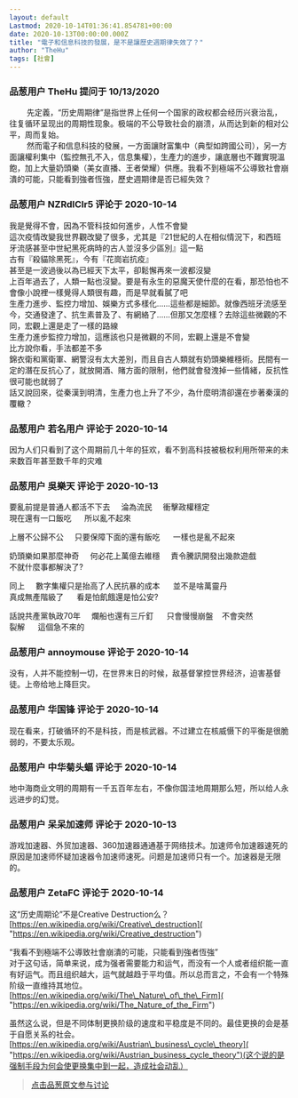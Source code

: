 ```yaml
---
layout: default
Lastmod: 2020-10-14T01:36:41.854781+00:00
date: 2020-10-13T00:00:00.000Z
title: "電子和信息科技的發展，是不是讓歷史週期律失效了？"
author: "TheHu"
tags: [社會]
---
```



### 品葱用户 **TheHu** 提问于 10/13/2020
    
        先定義，“历史周期律”是指世界上任何一个国家的政权都会经历兴衰治乱，往复循环呈现出的周期性现象。极端的不公导致社会的崩溃，从而达到新的相对公平，周而复始。  
        然而電子和信息科技的發展，一方面讓財富集中（典型如跨國公司），另一方面讓權利集中（監控無孔不入，信息集權），生產力的進步，讓底層也不難實現溫飽，加上大量奶頭樂（美女直播、王者榮耀）供應。我看不到極端不公導致社會崩潰的可能，只能看到強者恆強，歷史週期律是否已經失效？
    
                

### 品葱用户 **NZRdlClr5** 评论于 2020-10-14
        
我是覺得不會，因為不管科技如何進步，人性不會變  
這次疫情改變我世界觀改變了很多，尤其是『21世紀的人在相似情況下，和西班牙流感甚至中世紀黑死病時的古人並沒多少區別』這一點  
古有『殺貓除黑死』，今有『花崗岩抗疫』  
甚至是一波過後以為已經天下太平，卻鬆懈再來一波都沒變  
上百年過去了，人類一點也沒變。要是有永生的惡魔天使什麼的在看，那恐怕也不會像小說裡一樣覺得人類很有趣，而是早就看膩了吧  
生產力進步、監控力增加、娛樂方式多樣化……這些都是細節。就像西班牙流感至今，交通發達了、抗生素普及了、有網絡了……但那又怎麼樣？去除這些微觀的不同，宏觀上還是走了一樣的路線  
生產力進步監控力增加，這應該也只是微觀的不同，宏觀上還是不會變  
比方說你看，手法都差不多  
錦衣衛和黨衛軍、網警沒有太大差別，而且自古人類就有奶頭樂維穩術。民間有一定的潛在反抗心了，就放開酒、賭方面的限制，他們就會發洩掉一些情緒，反抗性很可能也就弱了  
話又說回來，從秦漢到明清，生產力也上升了不少，為什麼明清卻還在步著秦漢的覆轍？
        
                

### 品葱用户 **若名用户** 评论于 2020-10-14
        
因为人们只看到了这个周期前几十年的狂欢，看不到高科技被极权利用所带来的未来数百年甚至数千年的灾难
        
                

### 品葱用户 **吳樂天** 评论于 2020-10-13
        
要亂前提是普通人都活不下去     淪為流民     衝擊政權穩定  
現在還有一口飯吃      所以亂不起來  
  
上層不公歸不公     只要保障下面的還有飯吃      一樣也是亂不起來  
  
奶頭樂如果那麼神奇     何必花上萬億去維穩     責令騰訊開發出幾款遊戲  
不就什麼事都解決了?      
  
同上     數字集權只是抬高了人民抗暴的成本      並不是啥萬靈丹  
真成無產階級了      看是怕飢餓還是怕公安?  
  
話說共產黨執政70年     爛船也還有三斤釘      只會慢慢崩盤    不會突然  
裂解      這個急不來的
        
                

### 品葱用户 **annoymouse** 评论于 2020-10-14
        
没有，人并不能控制一切，在世界末日的时候，敌基督掌控世界经济，迫害基督徒。上帝给地上降巨灾。
        
                

### 品葱用户 **华国锋** 评论于 2020-10-14
        
现在看来，打破循环的不是科技，而是核武器。不过建立在核威慑下的平衡是很脆弱的，不要太乐观。
        
                

### 品葱用户 **中华菊头蝠** 评论于 2020-10-14
        
地中海商业文明的周期有一千五百年左右，不像你国洼地周期那么短，所以给人永远进步的幻觉。
        
                

### 品葱用户 **呆呆加速师** 评论于 2020-10-13
        
游戏加速器、外贸加速器、360加速器通通基于网络技术。加速师令加速器速死的原因是加速师怀疑加速器令加速师速死。问题是加速师只有一个。加速器是无限的。
        
                

### 品葱用户 **ZetaFC** 评论于 2020-10-14
        
这“历史周期论”不是Creative Destruction么？  
[https://en.wikipedia.org/wiki/Creative\_destruction]( "https://en.wikipedia.org/wiki/Creative_destruction")  
  
“我看不到極端不公導致社會崩潰的可能，只能看到強者恆強”  
对于这句话，简单来说，成为强者需要能力和运气，而没有一个人或者组织能一直有好运气。而且组织越大，运气就越趋于平均值。所以总而言之，不会有一个特殊阶级一直维持其地位。  
[https://en.wikipedia.org/wiki/The\_Nature\_of\_the\_Firm]( "https://en.wikipedia.org/wiki/The_Nature_of_the_Firm")  
  
虽然这么说，但是不同体制更换阶级的速度和平稳度是不同的。最佳更换的会是基于自愿关系的社会。  
[https://en.wikipedia.org/wiki/Austrian\_business\_cycle\_theory]( "https://en.wikipedia.org/wiki/Austrian_business_cycle_theory")(这个说的是强制手段为何会使更换集中到一起，造成社会动乱）
        
                





> [点击品葱原文参与讨论](https://pincong.rocks/question/32184)

